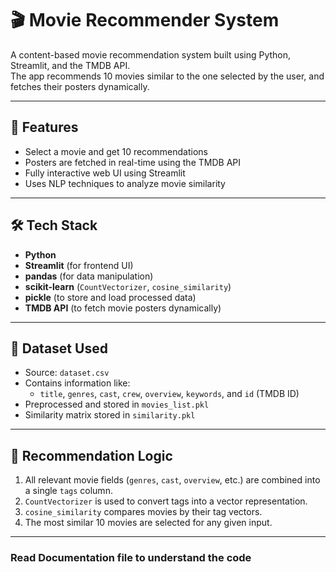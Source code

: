 # 🎬 Movie Recommender System

A content-based movie recommendation system built using Python, Streamlit, and the TMDB API.  
The app recommends 10 movies similar to the one selected by the user, and fetches their posters dynamically.

---

## 🚀 Features

- Select a movie and get 10 recommendations
- Posters are fetched in real-time using the TMDB API
- Fully interactive web UI using Streamlit
- Uses NLP techniques to analyze movie similarity

---

## 🛠️ Tech Stack

- **Python**
- **Streamlit** (for frontend UI)
- **pandas** (for data manipulation)
- **scikit-learn** (`CountVectorizer`, `cosine_similarity`)
- **pickle** (to store and load processed data)
- **TMDB API** (to fetch movie posters dynamically)

---

## 📂 Dataset Used

- Source: `dataset.csv`
- Contains information like:
  - `title`, `genres`, `cast`, `crew`, `overview`, `keywords`, and `id` (TMDB ID)
- Preprocessed and stored in `movies_list.pkl`
- Similarity matrix stored in `similarity.pkl`

---

## 🧠 Recommendation Logic

1. All relevant movie fields (`genres`, `cast`, `overview`, etc.) are combined into a single `tags` column.
2. `CountVectorizer` is used to convert tags into a vector representation.
3. `cosine_similarity` compares movies by their tag vectors.
4. The most similar 10 movies are selected for any given input.

---

### Read Documentation file to understand the code

